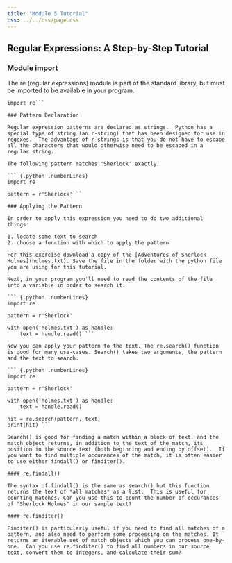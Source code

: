 ```yaml
---
title: "Module 5 Tutorial"
css: ../../css/page.css
---
```


## Regular Expressions: A Step-by-Step Tutorial

### Module import

The re (regular expressions) module is part of the standard library, but must be imported to be available in your program.

``` {.python .numberLines}
import re```

### Pattern Declaration

Regular expression patterns are declared as strings.  Python has a special type of string (an r-string) that has been designed for use in regexes.  The advantage of r-strings is that you do not have to escape all the characters that would otherwise need to be escaped in a regular string.

The following pattern matches 'Sherlock' exactly.

``` {.python .numberLines}
import re

pattern = r'Sherlock'```

### Applying the Pattern

In order to apply this expression you need to do two additional things:

1. locate some text to search
2. choose a function with which to apply the pattern

For this exercise download a copy of the [Adventures of Sherlock Holmes](holmes.txt). Save the file in the folder with the python file you are using for this tutorial.

Next, in your program you'll need to read the contents of the file into a variable in order to search it.

``` {.python .numberLines}
import re

pattern = r'Sherlock'

with open('holmes.txt') as handle:
    text = handle.read() ```

Now you can apply your pattern to the text. The re.search() function is good for many use-cases. Search() takes two arguments, the pattern and the text to search.

``` {.python .numberLines}
import re

pattern = r'Sherlock'

with open('holmes.txt') as handle:
    text = handle.read() 

hit = re.search(pattern, text)
print(hit) ```

Search() is good for finding a match within a block of text, and the match object returns, in addition to the text of the match, its position in the source text (both beginning and ending by offset).  If you want to find multiple occurances of the match, it is often easier to use either findall() or finditer().

#### re.findall()

The syntax of findall() is the same as search() but this function returns the text of *all matches* as a list.  This is useful for counting matches. Can you use this to count the number of occurances of "Sherlock Holmes" in our sample text?

#### re.finditer()

Finditer() is particularly useful if you need to find all matches of a pattern, and also need to perform some processing on the matches. It returns an iterable set of match objects which you can process one-by-one.  Can you use re.finditer() to find all numbers in our source text, convert them to integers, and calculate their sum?
